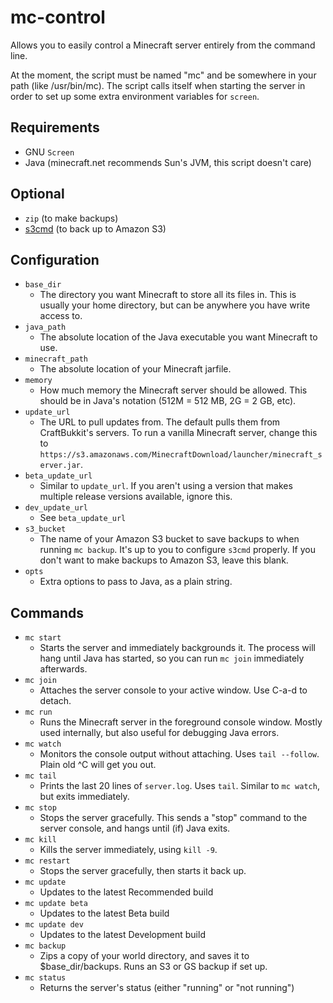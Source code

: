 mc-control
==========

Allows you to easily control a Minecraft server entirely from the command line.

At the moment, the script must be named "mc" and be somewhere in your path (like /usr/bin/mc). The script calls itself when starting the server in order to set up some extra environment variables for `screen`.


Requirements
------------

- GNU `Screen`
- Java (minecraft.net recommends Sun's JVM, this script doesn't care)


Optional
--------

- `zip` (to make backups)
- [s3cmd] (to back up to Amazon S3)


Configuration
-------------

- `base_dir`
    - The directory you want Minecraft to store all its files in. This is usually your home directory, but can be anywhere you have write access to.
- `java_path`
    - The absolute location of the Java executable you want Minecraft to use.
- `minecraft_path`
    - The absolute location of your Minecraft jarfile.
- `memory`
    - How much memory the Minecraft server should be allowed. This should be in Java's notation (512M = 512 MB, 2G = 2 GB, etc).
- `update_url`
    - The URL to pull updates from. The default pulls them from CraftBukkit's servers. To run a vanilla Minecraft server, change this to `https://s3.amazonaws.com/MinecraftDownload/launcher/minecraft_server.jar`.
- `beta_update_url`
    - Similar to `update_url`. If you aren't using a version that makes multiple release versions available, ignore this.
- `dev_update_url`
    - See `beta_update_url`
- `s3_bucket`
    - The name of your Amazon S3 bucket to save backups to when running `mc backup`. It's up to you to configure `s3cmd` properly. If you don't want to make backups to Amazon S3, leave this blank.
- `opts`
    - Extra options to pass to Java, as a plain string.


Commands
--------

- `mc start`
    - Starts the server and immediately backgrounds it. The process will hang until Java has started, so you can run `mc join` immediately afterwards.
- `mc join`
    - Attaches the server console to your active window. Use C-a-d to detach.
- `mc run`
    - Runs the Minecraft server in the foreground console window. Mostly used internally, but also useful for debugging Java errors.
- `mc watch`
    - Monitors the console output without attaching. Uses `tail --follow`. Plain old ^C will get you out.
- `mc tail`
    - Prints the last 20 lines of `server.log`. Uses `tail`. Similar to `mc watch`, but exits immediately.
- `mc stop`
    - Stops the server gracefully. This sends a "stop" command to the server console, and hangs until (if) Java exits.
- `mc kill`
    - Kills the server immediately, using `kill -9`.
- `mc restart`
    - Stops the server gracefully, then starts it back up.
- `mc update`
    - Updates to the latest Recommended build
- `mc update beta`
    - Updates to the latest Beta build
- `mc update dev`
    - Updates to the latest Development build
- `mc backup`
    - Zips a copy of your world directory, and saves it to $base_dir/backups. Runs an S3 or GS backup if set up.
- `mc status`
    - Returns the server's status (either "running" or "not running")


[s3cmd]: http://s3tools.org/download
